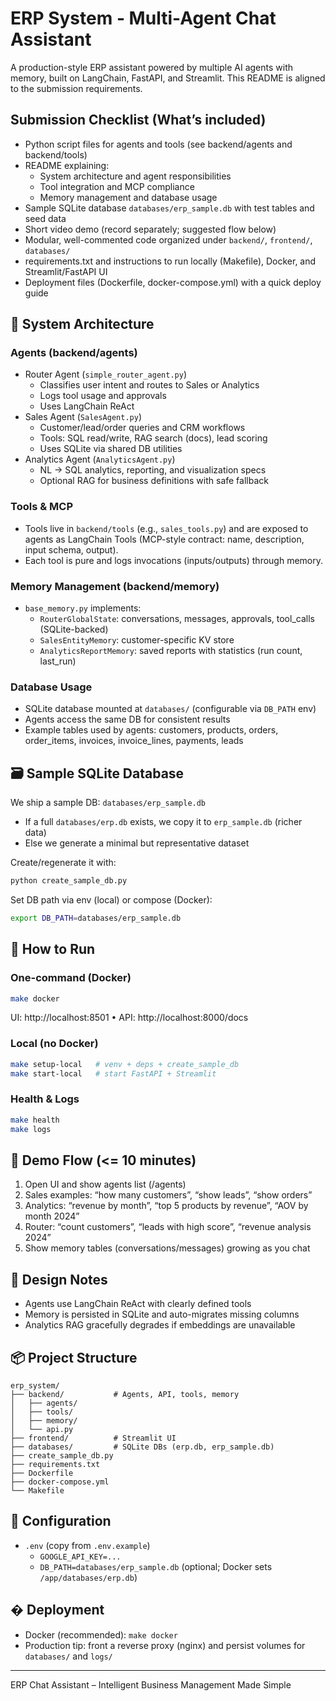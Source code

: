 # ERP System - Multi-Agent Chat Assistant

A production-style ERP assistant powered by multiple AI agents with memory, built on LangChain, FastAPI, and Streamlit. This README is aligned to the submission requirements.

## Submission Checklist (What’s included)
- Python script files for agents and tools (see backend/agents and backend/tools)
- README explaining:
   - System architecture and agent responsibilities
   - Tool integration and MCP compliance
   - Memory management and database usage
- Sample SQLite database `databases/erp_sample.db` with test tables and seed data
- Short video demo (record separately; suggested flow below)
- Modular, well-commented code organized under `backend/`, `frontend/`, `databases/`
- requirements.txt and instructions to run locally (Makefile), Docker, and Streamlit/FastAPI UI
- Deployment files (Dockerfile, docker-compose.yml) with a quick deploy guide

## 🚀 System Architecture

### Agents (backend/agents)
- Router Agent (`simple_router_agent.py`)
   - Classifies user intent and routes to Sales or Analytics
   - Logs tool usage and approvals
   - Uses LangChain ReAct
- Sales Agent (`SalesAgent.py`)
   - Customer/lead/order queries and CRM workflows
   - Tools: SQL read/write, RAG search (docs), lead scoring
   - Uses SQLite via shared DB utilities
- Analytics Agent (`AnalyticsAgent.py`)
   - NL → SQL analytics, reporting, and visualization specs
   - Optional RAG for business definitions with safe fallback

### Tools & MCP
- Tools live in `backend/tools` (e.g., `sales_tools.py`) and are exposed to agents as LangChain Tools (MCP-style contract: name, description, input schema, output).
- Each tool is pure and logs invocations (inputs/outputs) through memory.

### Memory Management (backend/memory)
- `base_memory.py` implements:
   - `RouterGlobalState`: conversations, messages, approvals, tool_calls (SQLite-backed)
   - `SalesEntityMemory`: customer-specific KV store
   - `AnalyticsReportMemory`: saved reports with statistics (run count, last_run)

### Database Usage
- SQLite database mounted at `databases/` (configurable via `DB_PATH` env)
- Agents access the same DB for consistent results
- Example tables used by agents: customers, products, orders, order_items, invoices, invoice_lines, payments, leads

## 🗃️ Sample SQLite Database
We ship a sample DB: `databases/erp_sample.db`
- If a full `databases/erp.db` exists, we copy it to `erp_sample.db` (richer data)
- Else we generate a minimal but representative dataset

Create/regenerate it with:
```bash
python create_sample_db.py
```

Set DB path via env (local) or compose (Docker):
```bash
export DB_PATH=databases/erp_sample.db
```

## 🧩 How to Run

### One-command (Docker)
```bash
make docker
```
UI: http://localhost:8501  •  API: http://localhost:8000/docs

### Local (no Docker)
```bash
make setup-local   # venv + deps + create_sample_db
make start-local   # start FastAPI + Streamlit
```

### Health & Logs
```bash
make health
make logs
```

## 💬 Demo Flow (<= 10 minutes)
1) Open UI and show agents list (/agents)
2) Sales examples: “how many customers”, “show leads”, “show orders”
3) Analytics: “revenue by month”, “top 5 products by revenue”, “AOV by month 2024”
4) Router: “count customers”, “leads with high score”, “revenue analysis 2024”
5) Show memory tables (conversations/messages) growing as you chat

## 🧠 Design Notes
- Agents use LangChain ReAct with clearly defined tools
- Memory is persisted in SQLite and auto-migrates missing columns
- Analytics RAG gracefully degrades if embeddings are unavailable

## 📦 Project Structure
```
erp_system/
├── backend/           # Agents, API, tools, memory
│   ├── agents/
│   ├── tools/
│   ├── memory/
│   └── api.py
├── frontend/          # Streamlit UI
├── databases/         # SQLite DBs (erp.db, erp_sample.db)
├── create_sample_db.py
├── requirements.txt
├── Dockerfile
├── docker-compose.yml
└── Makefile
```

## 🔐 Configuration
- `.env` (copy from `.env.example`)
   - `GOOGLE_API_KEY=...`
   - `DB_PATH=databases/erp_sample.db` (optional; Docker sets `/app/databases/erp.db`)

## � Deployment
- Docker (recommended): `make docker`
- Production tip: front a reverse proxy (nginx) and persist volumes for `databases/` and `logs/`

---

ERP Chat Assistant – Intelligent Business Management Made Simple
